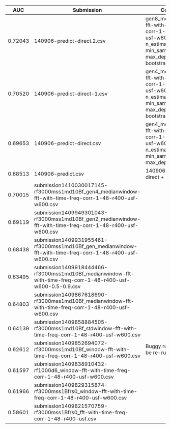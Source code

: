 AUC | Submission | Comment
--- | --- | ---
0.72043 | 140906-predict-direct.2.csv | gen8_medianwindow-fft-with-time-freq-corr-1-48-r400-usf-w600.csv n_estimators=3000, min_samples_split=1, max_depth=10 bootstrap=False
0.70520 | 140906-predict-direct-1.csv | gen4_medianwindow-fft-with-time-freq-corr-1-48-r400-usf-w600.csv n_estimators=3000, min_samples_split=1, max_depth=10 bootstrap=False
0.69653 | 140906-predict-direct.csv | gen4_medianwindow-fft-with-time-freq-corr-1-48-r400-usf-w600.csv n_estimators=3000, min_samples_split=1, max_depth=10
0.68513 | 140906-predict.csv | 140906-predict-direct + LR calibration
0.70015 | submission1410030017145-rf3000mss1md10Bf_gen4_medianwindow-fft-with-time-freq-corr-1-48-r400-usf-w600.csv |
0.69119 | submission1409949301043-rf3000mss1md10Bf_gen2_medianwindow-fft-with-time-freq-corr-1-48-r400-usf-w600.csv |
0.68438 | submission1409931955461-rf3000mss1md10Bf_gen_medianwindow-fft-with-time-freq-corr-1-48-r400-usf-w600.csv |
0.63495 | submission1409918444466-rf3000mss1md10Bf_medianwindow-fft-with-time-freq-corr-1-48-r400-usf-w600-0.5-0.9.csv |
0.64803 | submission1409867618690-rf3000mss1md10Bf_medianwindow-fft-with-time-freq-corr-1-48-r400-usf-w600.csv | 
0.64139 | submission1409858884505-rf3000mss1md10Bf_stdwindow-fft-with-time-freq-corr-1-48-r400-usf-w600.csv |
0.62612 | submission1409852694072-rf3000mss1md10Bf_window-fft-with-time-freq-corr-1-48-r400-usf-w600.csv | Buggy run, needs to be re-run
0.61597 | submission1409838910432-rf1000d6_window-fft-with-time-freq-corr-1-48-r400-usf-w600.csv |
0.61966 | submission1409829315874-rf3000mss1Bfrs0_window-fft-with-time-freq-corr-1-48-r400-usf-w600.csv |
0.58601 | submission1409821570759-rf3000mss1Bfrs0_fft-with-time-freq-corr-1-48-r400-usf.csv |
